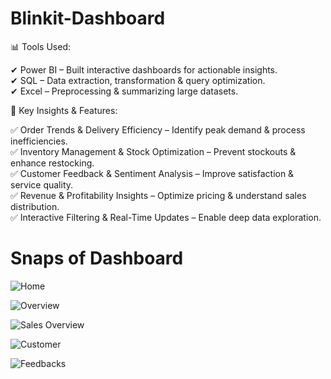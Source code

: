 # Blinkit-Dashboard
📊 Tools Used:  

✔ Power BI – Built interactive dashboards for actionable insights.  
✔ SQL – Data extraction, transformation & query optimization.  
✔ Excel – Preprocessing & summarizing large datasets.

🚀 Key Insights & Features:  

✅ Order Trends & Delivery Efficiency – Identify peak demand & process inefficiencies.  
✅ Inventory Management & Stock Optimization – Prevent stockouts & enhance restocking.  
✅ Customer Feedback & Sentiment Analysis – Improve satisfaction & service quality.  
✅ Revenue & Profitability Insights – Optimize pricing & understand sales distribution.  
✅ Interactive Filtering & Real-Time Updates – Enable deep data exploration. 


# Snaps of Dashboard

![Home](https://github.com/user-attachments/assets/3145312b-4093-4a07-8605-f36f38023857)

![Overview](https://github.com/user-attachments/assets/d52d7306-4982-4675-9757-3fe98d26b57f)

![Sales Overview](https://github.com/user-attachments/assets/8a7be3d7-a045-4d94-ab3c-d3dba1445485)

![Customer](https://github.com/user-attachments/assets/c8c16bff-649c-407e-8012-cde7df96a49e)

![Feedbacks](https://github.com/user-attachments/assets/db49169a-49e9-4371-864f-0e5ac15d8dc3)
